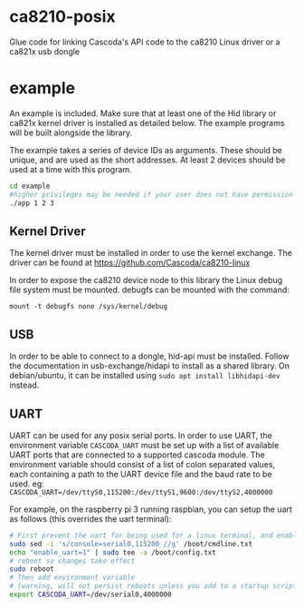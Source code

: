 # ca8210-posix
Glue code for linking Cascoda's API code to the ca8210 Linux driver or a ca821x usb dongle

# example
An example is included. Make sure that at least one of the Hid library or ca821x kernel driver is installed as detailed below. The example programs will be built alongside the library.

The example takes a series of device IDs as arguments. These should be unique, and are used as the short addresses. At least 2 devices should be used at a time with this program.
```bash
cd example
#higher privileges may be needed if your user does not have permission to access devices
./app 1 2 3
```

## Kernel Driver
The kernel driver must be installed in order to use the kernel exchange. The driver can be found at https://github.com/Cascoda/ca8210-linux

In order to expose the ca8210 device node to this library the Linux debug file system must be mounted. debugfs can be mounted with the command:
```
mount -t debugfs none /sys/kernel/debug
```

## USB
In order to be able to connect to a dongle, hid-api must be installed. Follow the documentation in usb-exchange/hidapi to install as a shared library. On debian/ubuntu, it can be installed using ```sudo apt install libhidapi-dev``` instead.

## UART
UART can be used for any posix serial ports. In order to use UART, the environment variable ``CASCODA_UART`` must be set up with a list of available UART ports that are connected to a supported cascoda module. The environment variable should consist of a list of colon separated values, each containing a path to the UART device file and the baud rate to be used.
eg: ``CASCODA_UART=/dev/ttyS0,115200:/dev/ttyS1,9600:/dev/ttyS2,4000000``

For example, on the raspberry pi 3 running raspbian, you can setup the uart as follows (this overrides the uart terminal):
```bash
# First prevent the uart for being used for a linux terminal, and enable it
sudo sed -i 's/console=serial0,115200 //g' /boot/cmdline.txt
echo "enable_uart=1" | sudo tee -a /boot/config.txt
# reboot so changes take effect
sudo reboot
# Then add environment variable 
# (warning, will not persist reboots unless you add to a startup script)
export CASCODA_UART=/dev/serial0,4000000
